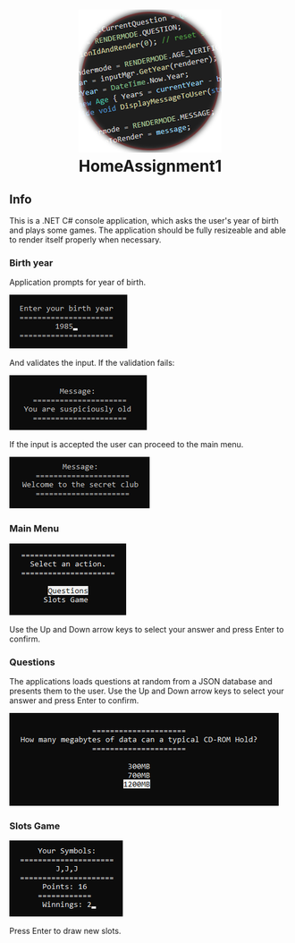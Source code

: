 <h1 align="center">
	<img src="https://github.com/Chlorine-trifluoride/media/raw/master/random/testicon.png" width="256"/>
	<br/>
	HomeAssignment1
</h1>

## Info

This is a .NET C# console application, which asks the user's year of birth and plays some games.
The application should be fully resizeable and able to render itself properly when necessary.

### Birth year
Application prompts for year of birth.

<img src="https://github.com/Chlorine-trifluoride/media/raw/master/random/image.png"/>

And validates the input.
If the validation fails:

<img src="https://github.com/Chlorine-trifluoride/media/raw/master/random/old.png"/>

If the input is accepted the user can proceed to the main menu.

<img src="https://github.com/Chlorine-trifluoride/media/raw/master/random/welcome.png"/>
<br/>

### Main Menu

<img src="https://github.com/Chlorine-trifluoride/media/raw/master/random/mainmenu.png"/>

Use the Up and Down arrow keys to select your answer and press Enter to confirm.

### Questions

The applications loads questions at random from a JSON database and presents them to the user.
Use the Up and Down arrow keys to select your answer and press Enter to confirm.

<img src="https://github.com/Chlorine-trifluoride/media/raw/master/random/megabytes.png"/>
<br/>

### Slots Game

<img src="https://github.com/Chlorine-trifluoride/media/raw/master/random/slots.png"/>

Press Enter to draw new slots.
